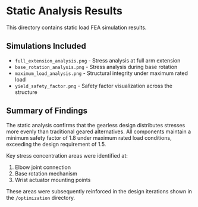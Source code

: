 # Static Analysis Results

This directory contains static load FEA simulation results.

## Simulations Included

- `full_extension_analysis.png` - Stress analysis at full arm extension
- `base_rotation_analysis.png` - Stress analysis during base rotation
- `maximum_load_analysis.png` - Structural integrity under maximum rated load
- `yield_safety_factor.png` - Safety factor visualization across the structure

## Summary of Findings

The static analysis confirms that the gearless design distributes stresses more evenly than traditional geared alternatives. All components maintain a minimum safety factor of 1.8 under maximum rated load conditions, exceeding the design requirement of 1.5.

Key stress concentration areas were identified at:
1. Elbow joint connection
2. Base rotation mechanism
3. Wrist actuator mounting points

These areas were subsequently reinforced in the design iterations shown in the `/optimization` directory.
